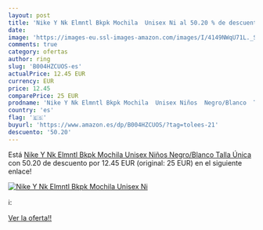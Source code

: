 ```yaml
---
layout: post
title: 'Nike Y Nk Elmntl Bkpk Mochila  Unisex Ni al 50.20 % de descuento'
date: 
image: 'https://images-eu.ssl-images-amazon.com/images/I/4149NWqU71L._SL200_.jpg'
comments: true
category: ofertas
author: ring
slug: 'B004HZCUOS-es'
actualPrice: 12.45 EUR
currency: EUR
price: 12.45
comparePrice: 25 EUR
prodname: 'Nike Y Nk Elmntl Bkpk Mochila  Unisex Niños  Negro/Blanco  Talla Única'
country: 'es'
flag: '🇪🇸'
buyurl: 'https://www.amazon.es/dp/B004HZCUOS/?tag=tolees-21'
descuento: '50.20'
---
```


Está [Nike Y Nk Elmntl Bkpk Mochila  Unisex Niños  Negro/Blanco  Talla Única](https://www.amazon.es/dp/B004HZCUOS/?tag=tolees-21) con 50.20 de descuento por 12.45 EUR (original: 25 EUR) en el siguiente enlace!

[![Nike Y Nk Elmntl Bkpk Mochila  Unisex Ni](https://images-eu.ssl-images-amazon.com/images/I/4149NWqU71L._SL200_.jpg)](https://www.amazon.es/dp/B004HZCUOS/?tag=tolees-21)

ℹ️:


[Ver la oferta!!](https://www.amazon.es/dp/B004HZCUOS/?tag=tolees-21)
